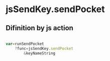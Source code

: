 # jsSendKey.sendPocket

## Difinition by js action

```js.js

var=runSendPocket
	?func=jsSendKey.sendPocket
		&keyNameString
```


